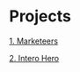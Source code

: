 # Projects

[1. Marketeers](https://cookibytes.github.io/html-demo-websites/marketeers/index)

[2. Intero Hero](https://cookibytes.github.io/html-demo-websites/intero-hero/index)
